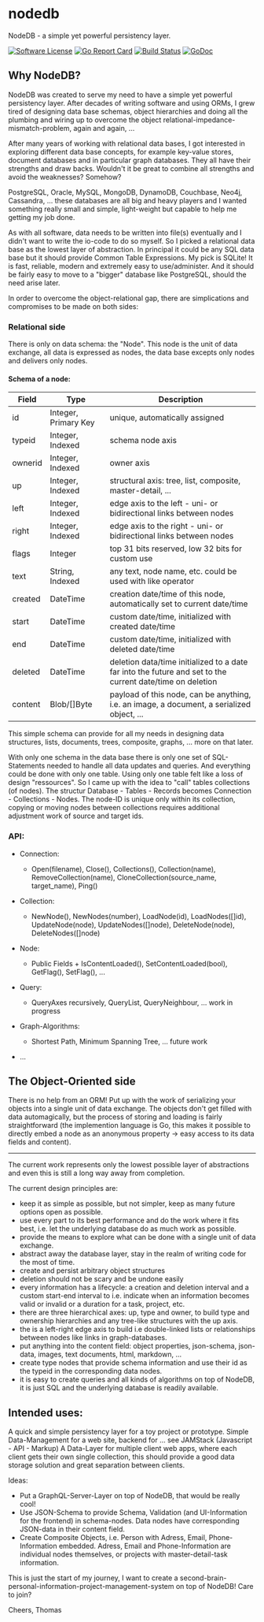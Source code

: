 # nodedb
NodeDB - a simple yet powerful persistency layer.

[![Software License](https://img.shields.io/badge/license-Apache%202.0-brightgreen.svg?style=flat-square)](LICENSE)
[![Go Report Card](https://goreportcard.com/badge/github.com/codeM-code/nodedb)](https://goreportcard.com/report/github.com/codeM-code/nodedb)
[![Build Status](https://travis-ci.org/codeM-code/nodedb.svg?branch=master)](https://travis-ci.org/codeM-code/nodedb)
[![GoDoc](https://godoc.org/github.com/codeM-code/nodedb?status.svg)](https://godoc.org/github.com/codeM-code/nodedb)

## Why NodeDB?

NodeDB was created to serve my need to have a simple yet powerful persistency layer. After decades of writing software and using ORMs, I grew tired of designing data base schemas, object hierarchies and doing all the plumbing and wiring up to overcome the object relational-impedance-mismatch-problem, again and again, ...

After many years of working with relational data bases, I got interested in exploring different data base concepts, for example key-value stores, document databases and in particular graph databases. They all have their strengths and draw backs. Wouldn't it be great to combine all strengths and avoid the weaknesses? Somehow?

PostgreSQL, Oracle, MySQL, MongoDB, DynamoDB, Couchbase, Neo4j, Cassandra, ... these databases are all big and heavy players and I wanted something really small and simple, light-weight but capable to help me getting my job done.

As with all software, data needs to be written into file(s) eventually and I didn't want to write the io-code to do so myself. So I picked a relational data base as the lowest layer of abstraction. In principal it could be any SQL data base but it should provide Common Table Expressions. My pick is SQLite! It is fast, reliable, modern and extremely easy to use/administer. And it should be fairly easy to move to a "bigger" database like PostgreSQL, should the need arise later.

In order to overcome the object-relational gap, there are simplications and compromises to be made on both sides:

### Relational side
There is only on data schema: the "Node". This node is the unit of data exchange, all data is expressed as nodes, the data base excepts only nodes and delivers only nodes.

#### Schema of a node:
	
|   Field  | Type                  | Description                                                           |
|--------- |-----------------------|---------------------------------------------------------------------- |
| id       | Integer, Primary Key  | unique, automatically assigned                                        |
| typeid   | Integer, Indexed      | schema node axis                                                      |
| ownerid  | Integer, Indexed      | owner axis                                                            |
| up       | Integer, Indexed      | structural axis: tree, list, composite, master-detail, ...            |
| left     | Integer, Indexed      | edge axis to the left  - uni- or bidirectional links between nodes    |
| right    | Integer, Indexed      | edge axis to the right - uni- or bidirectional links between nodes    |
| flags    | Integer               | top 31 bits reserved, low 32 bits for custom use                      |
| text     | String,  Indexed      | any text, node name, etc. could be used with like operator            |
| created  | DateTime              | creation date/time of this node, automatically set to current date/time |
| start    | DateTime              | custom date/time, initialized with created date/time                  |
| end      | DateTime              | custom date/time, initialized with deleted date/time                  |
| deleted  | DateTime              | deletion data/time initialized to a date far into the future and set to the current date/time on deletion |
| content  | Blob/[]Byte           | payload of this node, can be anything, i.e. an image, a document, a serialized object, ... |

This simple schema can provide for all my needs in designing data structures, lists, documents, trees, composite, graphs, ... more on that later.

With only one schema in the data base there is only one set of SQL-Statements needed to handle all data updates and queries. And everything could be done with only one table. Using only one table felt like a loss of design "ressources". So I came up with the idea to "call" tables collections (of nodes). The structur  Database - Tables - Records becomes Connection - Collections - Nodes. The node-ID is unique only within its collection, copying or moving nodes between collections requires additional adjustment work of source and target ids.

### API:
 
* Connection:
	* Open(filename), Close(), Collections(), Collection(name), RemoveCollection(name), CloneCollection(source_name, target_name), Ping()
* Collection:
	* NewNode(), NewNodes(number), LoadNode(id), LoadNodes([]id), UpdateNode(node), UpdateNodes([]node), DeleteNode(node), DeleteNodes([]node)
* Node:
	* Public Fields + IsContentLoaded(), SetContentLoaded(bool), GetFlag(), SetFlag(), ...
* Query:
	* QueryAxes recursively, QueryList, QueryNeighbour, ... work in progress

* Graph-Algorithms:
	* Shortest Path, Minimum Spanning Tree, ... future work
* ...

## The Object-Oriented side

There is no help from an ORM!
Put up with the work of serializing your objects into a single unit of data exchange.
The objects don't get filled with data automagically, but the process of storing and loading is fairly straightforward
(the implemention language is Go, this makes it possible to directly embed a node as an anonymous property -> easy access to its data fields and content).


--------------

The current work represents only the lowest possible layer of abstractions and even this is still a long way away from completion.

The current design principles are:

- keep it as simple as possible, but not simpler, keep as many future options open as possible.
- use every part to its best performance and do the work where it fits best, i.e. let the underlying database do as much work as possible.
- provide the means to explore what can be done with a single unit of data exchange.
- abstract away the database layer, stay in the realm of writing code for the most of time.
- create and persist arbitrary object structures
- deletion should not be scary and be undone easily
- every information has a lifecycle: a creation and deletion interval and a custom start-end interval to i.e. indicate when an information becomes valid or invalid or a duration for a task, project, etc.
- there are three hierarchical axes: up, type and owner, to build type and ownership hierarchies and any tree-like structures with the up axis.
- the is a left-right edge axis to build i.e double-linked lists or relationships between nodes like links in graph-databases.
- put anything into the content field: object properties, json-schema, json-data, images, text documents, html, markdown, ...
- create type nodes that provide schema information and use their id as the typeid in the corresponding data nodes.
- it is easy to create queries and all kinds of algorithms on top of NodeDB, it is just SQL and the underlying database is readily available.



## Intended uses:

A quick and simple persistency layer for a toy project or prototype.
Simple Data-Management for a web site, backend for ... see JAMStack (Javascript - API - Markup)
A Data-Layer for multiple client web apps, where each client gets their own single collection, this should provide a good data storage solution and great separation between clients.

Ideas:
- Put a GraphQL-Server-Layer on top of NodeDB, that would be really cool!
- Use JSON-Schema to provide Schema, Validation (and UI-Information for the frontend) in schema-nodes. Data nodes have corresponding JSON-data in their content field.
- Create Composite Objects, i.e. Person with Adress, Email, Phone- Information embedded. Adress, Email and Phone-Information are individual nodes themselves, or projects with master-detail-task information.


This is just the start of my journey, I want to create a second-brain-personal-information-project-management-system on top of NodeDB! Care to join?

Cheers, Thomas
